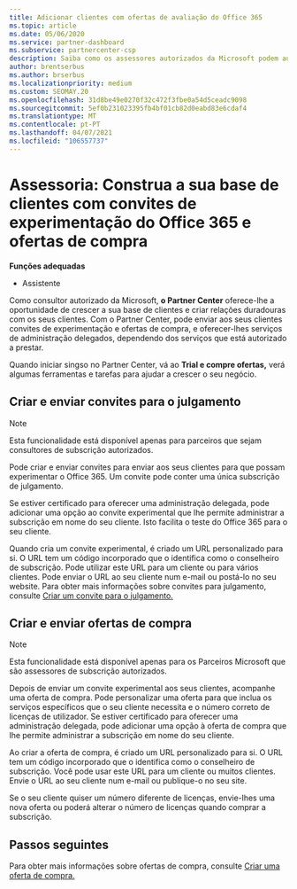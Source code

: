 ```yaml
---
title: Adicionar clientes com ofertas de avaliação do Office 365
ms.topic: article
ms.date: 05/06/2020
ms.service: partner-dashboard
ms.subservice: partnercenter-csp
description: Saiba como os assessores autorizados da Microsoft podem aumentar as suas subscrições do Office 365. Crie e envie convites para o julgamento do Office 365 e ofertas de compra aos clientes.
author: brentserbus
ms.author: brserbus
ms.localizationpriority: medium
ms.custom: SEOMAY.20
ms.openlocfilehash: 31d8be49e0270f32c472f3fbe0a54d5ceadc9098
ms.sourcegitcommit: 5ef0b231023395fb4bf01cb82d0eabd83e6cdaf4
ms.translationtype: MT
ms.contentlocale: pt-PT
ms.lasthandoff: 04/07/2021
ms.locfileid: "106557737"
---
```

# <a name="advisors-build-your-client-base-with-office-365-trial-invitations-and-purchase-offers"></a>Assessoria: Construa a sua base de clientes com convites de experimentação do Office 365 e ofertas de compra


**Funções adequadas**

- Assistente


Como consultor autorizado da Microsoft, **o Partner Center** oferece-lhe a oportunidade de crescer a sua base de clientes e criar relações duradouras com os seus clientes. Com o Partner Center, pode enviar aos seus clientes convites de experimentação e ofertas de compra, e oferecer-lhes serviços de administração delegados, dependendo dos serviços que está autorizado a prestar.

Quando iniciar singso no Partner Center, vá ao **Trial e compre ofertas,** verá algumas ferramentas e tarefas para ajudar a crescer o seu negócio.

## <a name="create-and-send-trial-invitations"></a>Criar e enviar convites para o julgamento

> [!NOTE]
> Esta funcionalidade está disponível apenas para parceiros que sejam consultores de subscrição autorizados.

Pode criar e enviar convites para enviar aos seus clientes para que possam experimentar o Office 365. Um convite pode conter uma única subscrição de julgamento.

Se estiver certificado para oferecer uma administração delegada, pode adicionar uma opção ao convite experimental que lhe permite administrar a subscrição em nome do seu cliente. Isto facilita o teste do Office 365 para o seu cliente.

Quando cria um convite experimental, é criado um URL personalizado para si. O URL tem um código incorporado que o identifica como o conselheiro de subscrição. Pode utilizar este URL para um cliente ou para vários clientes. Pode enviar o URL ao seu cliente num e-mail ou postá-lo no seu website.
Para obter mais informações sobre convites para julgamento, consulte [Criar um convite para o julgamento.](advisors-create-a-trial-invitation.md)

## <a name="create-and-send-purchase-offers"></a>Criar e enviar ofertas de compra

> [!NOTE]
> Esta funcionalidade está disponível apenas para os Parceiros Microsoft que são assessores de subscrição autorizados.

Depois de enviar um convite experimental aos seus clientes, acompanhe uma oferta de compra. Pode personalizar uma oferta para que inclua os serviços específicos que o seu cliente necessita e o número correto de licenças de utilizador. Se estiver certificado para oferecer uma administração delegada, pode adicionar uma opção à oferta de compra que lhe permite administrar a subscrição em nome do seu cliente.

Ao criar a oferta de compra, é criado um URL personalizado para si. O URL tem um código incorporado que o identifica como o conselheiro de subscrição. Você pode usar este URL para um cliente ou muitos clientes. Envie o URL ao seu cliente num e-mail ou publique-o no seu site.

Se o seu cliente quiser um número diferente de licenças, envie-lhes uma nova oferta ou poderá alterar o número de licenças quando comprar a subscrição.

## <a name="next-steps"></a>Passos seguintes

Para obter mais informações sobre ofertas de compra, consulte [Criar uma oferta de compra.](advisor-create-a-purchase-offer.md)
